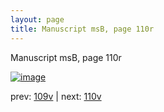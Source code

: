 ```yaml
---
layout: page
title: Manuscript msB, page 110r
---
```


Manuscript msB, page 110r

[![image](http://www.homermultitext.org/iipsrv?OBJ=IIP,1.0&FIF=/project/homer/pyramidal/deepzoom/hmt/vbbifolio/v1/vb_109v_110r.tif&WID=100&CVT=JPEG)](http://www.homermultitext.org/ict2/?urn=urn:cite2:hmt:vbbifolio.v1:vb_109v_110r)

prev:  [109v](../109v) | next:  [110v](../110v)

